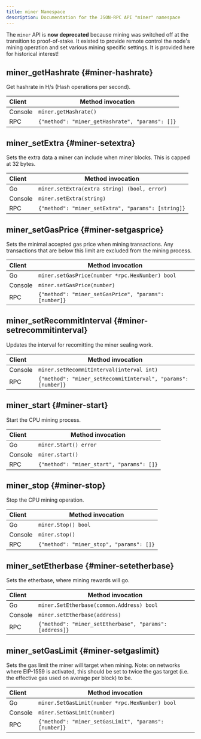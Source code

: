 ```yaml
---
title: miner Namespace
description: Documentation for the JSON-RPC API "miner" namespace
---
```


The `miner` API is **now deprecated** because mining was switched off at the transition to proof-of-stake. It existed to provide remote control the node's mining operation and set various mining specific settings. It is provided here for historical interest!

## miner_getHashrate {#miner-hashrate}

Get hashrate in H/s (Hash operations per second).

| Client  | Method invocation                               |
| :------ | ----------------------------------------------- |
| Console | `miner.getHashrate()`                           |
| RPC     | `{"method": "miner_getHashrate", "params": []}` |

## miner_setExtra {#miner-setextra}

Sets the extra data a miner can include when miner blocks. This is capped at 32 bytes.

| Client  | Method invocation                                  |
| :------ | -------------------------------------------------- |
| Go      | `miner.setExtra(extra string) (bool, error)`       |
| Console | `miner.setExtra(string)`                           |
| RPC     | `{"method": "miner_setExtra", "params": [string]}` |

## miner_setGasPrice {#miner-setgasprice}

Sets the minimal accepted gas price when mining transactions. Any transactions that are below this limit are excluded from the mining process.

| Client  | Method invocation                                     |
| :------ | ----------------------------------------------------- |
| Go      | `miner.setGasPrice(number *rpc.HexNumber) bool`       |
| Console | `miner.setGasPrice(number)`                           |
| RPC     | `{"method": "miner_setGasPrice", "params": [number]}` |

## miner_setRecommitInterval {#miner-setrecommitinterval}

Updates the interval for recomitting the miner sealing work.

| Client  | Method invocation                                             |
| :------ | ------------------------------------------------------------- |
| Console | `miner.setRecommitInterval(interval int)`                     |
| RPC     | `{"method": "miner_setRecommitInterval", "params": [number]}` |

## miner_start {#miner-start}

Start the CPU mining process.

| Client  | Method invocation                         |
| :------ | ----------------------------------------- |
| Go      | `miner.Start() error`             |
| Console | `miner.start()`                           |
| RPC     | `{"method": "miner_start", "params": []}` |

## miner_stop {#miner-stop}

Stop the CPU mining operation.

| Client  | Method invocation                        |
| :------ | ---------------------------------------- |
| Go      | `miner.Stop() bool`                      |
| Console | `miner.stop()`                           |
| RPC     | `{"method": "miner_stop", "params": []}` |

## miner_setEtherbase {#miner-setetherbase}

Sets the etherbase, where mining rewards will go.

| Client  | Method invocation                                       |
| :------ | ------------------------------------------------------- |
| Go      | `miner.SetEtherbase(common.Address) bool`               |
| Console | `miner.setEtherbase(address)`                           |
| RPC     | `{"method": "miner_setEtherbase", "params": [address]}` |

## miner_setGasLimit {#miner-setgaslimit}

Sets the gas limit the miner will target when mining. Note: on networks where EIP-1559 is activated, this should be set to twice the gas target (i.e. the effective gas used on average per block) to be.

| Client  | Method invocation                                     |
| :------ | ----------------------------------------------------- |
| Go      | `miner.SetGasLimit(number *rpc.HexNumber) bool`       |
| Console | `miner.SetGasLimit(number)`                           |
| RPC     | `{"method": "miner_setGasLimit", "params": [number]}` |
